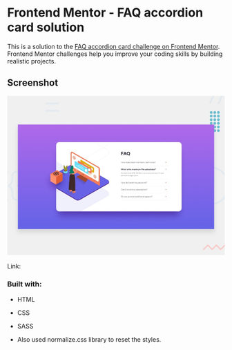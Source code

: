 # Frontend Mentor - FAQ accordion card solution

This is a solution to the [FAQ accordion card challenge on Frontend Mentor](https://www.frontendmentor.io/challenges/faq-accordion-card-XlyjD0Oam). Frontend Mentor challenges help you improve your coding skills by building realistic projects. 

## Screenshot

![](/design/desktop-preview.jpg)

Link:

### Built with:

- HTML
- CSS
- SASS

- Also used normalize.css library to reset the styles.

